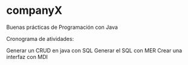 # companyX
Buenas prácticas de Programación con Java

Cronograma de atividades:

Generar un CRUD en java con SQL
Generar el SQL con MER
Crear una interfaz con MDI

